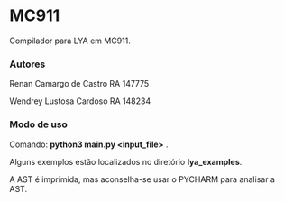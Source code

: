 # MC911


Compilador para LYA em MC911.

### Autores

Renan Camargo de Castro    RA 147775

Wendrey Lustosa Cardoso    RA 148234

### Modo de uso

Comando: __python3 main.py <input_file>__ .

Alguns exemplos estão localizados no diretório __lya_examples__.

A AST é imprimida, mas aconselha-se usar o PYCHARM para analisar a AST.
